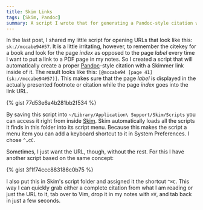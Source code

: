 ```yaml
---
title: Skim Links
tags: [Skim, Pandoc]
summary: A script I wrote that for generating a Pandoc-style citation with an automatically generated link to the right page in Skim.
---
```




In the last post, I shared my little script for opening URLs that
look like this: `sk://mccabe94#57`. It is a little irritating,
however, to remember the citekey for a book and look for the page
*index* as opposed to the page *label* every time I want to put a
link to a PDF page in my notes. So I created a script that will
automatically create a proper [Pandoc][]-style citation with a
Skimmer link inside of it. The result looks like this: `[@mccabe94
[page 41](sk://mccabe94#57)]`. This makes sure that the page
*label* is displayed in the actually presented footnote or citation
while the page *index* goes into the link URL.

 [Pandoc]: http://johnmacfarlane.net/pandoc/

{% gist 77d53e6a4b281bb2f534 %}

By saving this script into `~/Library/Application\
Support/Skim/Scripts` you can access it right from inside [Skim].
Skim automatically loads all the scripts it finds in this folder
into its script menu.  Because this makes the script a menu item
you can add a keyboard shortcut to it in System Preferences.  I
chose `^⎇C`.

[Skim]: http://skim-app.sourceforge.net

Sometimes, I just want the URL, though, without the rest.  For this
I have another script based on the same concept:

{% gist 3f1f74ccc883186c0b75 %}

I also put this in Skim's script folder and assigned it the
shortcut `^⌘C`.  This way I can quickly grab either a complete
citation from what I am reading or just the URL to it, tab over to
Vim, drop it in my notes with `⌘V`, and tab back in just a few
seconds.



